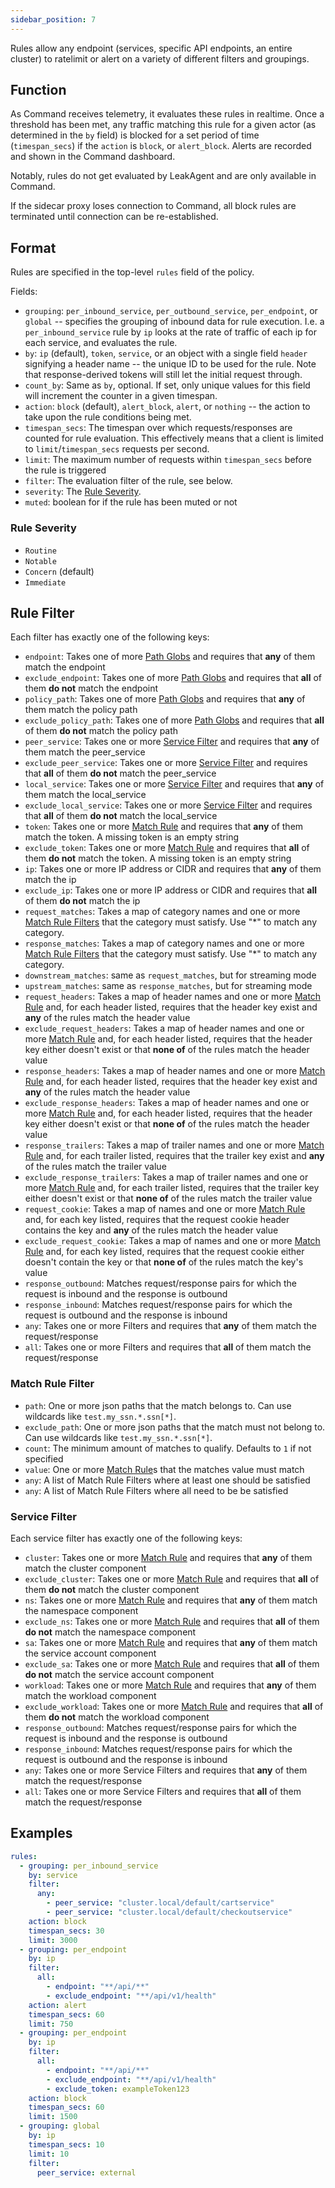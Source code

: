 ```yaml
---
sidebar_position: 7
---
```


Rules allow any endpoint (services, specific API endpoints, an entire cluster) to ratelimit or alert on a variety of different filters and groupings.

## Function

As Command receives telemetry, it evaluates these rules in realtime. Once a threshold has been met, any traffic matching this rule for a given actor (as determined in the `by` field) is blocked for a set period of time (`timespan_secs`) if the `action` is `block`, or `alert_block`. Alerts are recorded and shown in the Command dashboard.

Notably, rules do not get evaluated by LeakAgent and are only available in Command.

If the sidecar proxy loses connection to Command, all block rules are terminated until connection can be re-established.

## Format

Rules are specified in the top-level `rules` field of the policy.

Fields:

* `grouping`: `per_inbound_service`, `per_outbound_service`, `per_endpoint`, or `global` -- specifies the grouping of inbound data for rule execution. I.e. a `per_inbound_service` rule by `ip` looks at the rate of traffic of each ip for each service, and evaluates the rule.
* `by`: `ip` (default), `token`, `service`, or an object with a single field `header` signifying a header name -- the unique ID to be used for the rule. Note that response-derived tokens will still let the initial request through.
* `count_by`: Same as `by`, optional. If set, only unique values for this field will increment the counter in a given timespan.
* `action`: `block` (default), `alert_block`, `alert`, or `nothing` -- the action to take upon the rule conditions being met.
* `timespan_secs`: The timespan over which requests/responses are counted for rule evaluation. This effectively means that a client is limited to `limit`/`timespan_secs` requests per second.
* `limit`: The maximum number of requests within `timespan_secs` before the rule is triggered
* `filter`: The evaluation filter of the rule, see below.
* `severity`: The [Rule Severity](#Rule%20Severity).
* `muted`: boolean for if the rule has been muted or not

### Rule Severity

- `Routine`
- `Notable`
- `Concern` (default)
- `Immediate`

## Rule Filter

Each filter has exactly one of the following keys:

* `endpoint`: Takes one of more [Path Globs](Endpoints/Path%20Globs) and requires that **any** of them match the endpoint
* `exclude_endpoint`: Takes one of more [Path Globs](Endpoints/Path%20Globs) and requires that **all** of them **do not** match the endpoint
* `policy_path`: Takes one of more [Path Globs](Endpoints/Path%20Globs) and requires that **any** of them match the policy path
* `exclude_policy_path`: Takes one of more [Path Globs](Endpoints/Path%20Globs) and requires that **all** of them **do not** match the policy path
* `peer_service`: Takes one or more [Service Filter](#Service%20Filter) and requires that **any** of them match the peer_service
* `exclude_peer_service`: Takes one or more [Service Filter](#Service%20Filter) and requires that **all** of them **do not** match the peer_service
* `local_service`: Takes one or more [Service Filter](#Service%20Filter) and requires that **any** of them match the local_service
* `exclude_local_service`: Takes one or more [Service Filter](#Service%20Filter) and requires that **all** of them **do not** match the local_service
* `token`: Takes one or more [Match Rule](Match%20Rules) and requires that **any** of them match the token. A missing token is an empty string
* `exclude_token`: Takes one or more [Match Rule](Match%20Rules) and requires that **all** of them **do not** match the token. A missing token is an empty string
* `ip`: Takes one or more IP address or CIDR and requires that **any** of them match the ip
* `exclude_ip`: Takes one or more IP address or CIDR and requires that **all** of them **do not** match the ip
* `request_matches`: Takes a map of category names and one or more [Match Rule Filters](#Match%20Rules%20Filter) that the category must satisfy. Use "*" to match any category.
* `response_matches`:  Takes a map of category names and one or more [Match Rule Filters](#Match%20Rules%20Filter) that the category must satisfy. Use "*" to match any category.
* `downstream_matches`: same as `request_matches`, but for streaming mode
* `upstream_matches`: same as `response_matches`, but for streaming mode
* `request_headers`: Takes a map of header names and one or more [Match Rule](Match%20Rules) and, for each header listed, requires that the header key exist and **any** of the rules match the header value
* `exclude_request_headers`: Takes a map of header names and one or more [Match Rule](Match%20Rules) and, for each header listed, requires that the header key either doesn't exist or that **none of** of the rules match the header value
* `response_headers`: Takes a map of header names and one or more [Match Rule](Match%20Rules) and, for each header listed, requires that the header key exist and **any** of the rules match the header value
* `exclude_response_headers`: Takes a map of header names and one or more [Match Rule](Match%20Rules) and, for each header listed, requires that the header key either doesn't exist or that **none of** of the rules match the header value
* `response_trailers`: Takes a map of trailer names and one or more [Match Rule](Match%20Rules) and, for each trailer listed, requires that the trailer key exist and **any** of the rules match the trailer value
* `exclude_response_trailers`: Takes a map of trailer names and one or more [Match Rule](Match%20Rules) and, for each trailer listed, requires that the trailer key either doesn't exist or that **none of** of the rules match the trailer value
* `request_cookie`: Takes a map of names and one or more [Match Rule](Match%20Rules) and, for each key listed, requires that the request cookie header contains the key and **any** of the rules match the header value
* `exclude_request_cookie`: Takes a map of names and one or more [Match Rule](Match%20Rules) and, for each key listed, requires that the request cookie either doesn't contain the key or that **none of** of the rules match the key's value
* `response_outbound`: Matches request/response pairs for which the request is inbound and the response is outbound
* `response_inbound`: Matches request/response pairs for which the request is outbound and the response is inbound
* `any`: Takes one or more Filters and requires that **any** of them match the request/response
* `all`: Takes one or more Filters and requires that **all** of them match the request/response

### Match Rule Filter

* `path`: One or more json paths that the match belongs to. Can use wildcards like `test.my_ssn.*.ssn[*]`.
* `exclude_path`: One or more json paths that the match must not belong to. Can use wildcards like `test.my_ssn.*.ssn[*]`.
* `count`: The minimum amount of matches to qualify. Defaults to `1` if not specified
* `value`: One or more [Match Rule](Match%20Rules)s that the matches value must match
* `any`: A list of Match Rule Filters where at least one should be satisfied
* `any`: A list of Match Rule Filters where all need to be be satisfied


### Service Filter
Each service filter has exactly one of the following keys:

* `cluster`: Takes one or more [Match Rule](Match%20Rules) and requires that **any** of them match the cluster component
* `exclude_cluster`: Takes one or more [Match Rule](Match%20Rules) and requires that **all** of them **do not** match the cluster component
* `ns`: Takes one or more [Match Rule](Match%20Rules) and requires that **any** of them match the namespace component
* `exclude_ns`: Takes one or more [Match Rule](Match%20Rules) and requires that **all** of them **do not** match the namespace component
* `sa`: Takes one or more [Match Rule](Match%20Rules) and requires that **any** of them match the service account component
* `exclude_sa`: Takes one or more [Match Rule](Match%20Rules) and requires that **all** of them **do not** match the service account component
* `workload`: Takes one or more [Match Rule](Match%20Rules) and requires that **any** of them match the workload component
* `exclude_workload`: Takes one or more [Match Rule](Match%20Rules) and requires that **all** of them **do not** match the workload component
* `response_outbound`: Matches request/response pairs for which the request is inbound and the response is outbound
* `response_inbound`: Matches request/response pairs for which the request is outbound and the response is inbound
* `any`: Takes one or more Service Filters and requires that **any** of them match the request/response
* `all`: Takes one or more Service Filters and requires that **all** of them match the request/response


## Examples

```yaml
rules:
  - grouping: per_inbound_service
    by: service
    filter:
      any:
        - peer_service: "cluster.local/default/cartservice"
        - peer_service: "cluster.local/default/checkoutservice"
    action: block
    timespan_secs: 30
    limit: 3000
  - grouping: per_endpoint
    by: ip
    filter:
      all:
        - endpoint: "**/api/**"
        - exclude_endpoint: "**/api/v1/health"
    action: alert
    timespan_secs: 60
    limit: 750
  - grouping: per_endpoint
    by: ip
    filter:
      all:
        - endpoint: "**/api/**"
        - exclude_endpoint: "**/api/v1/health"
        - exclude_token: exampleToken123
    action: block
    timespan_secs: 60
    limit: 1500
  - grouping: global
    by: ip
    timespan_secs: 10
    limit: 10
    filter:
      peer_service: external
```
